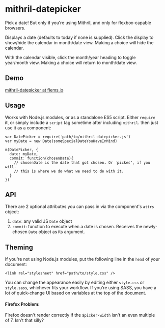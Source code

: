 # mithril-datepicker
Pick a date! But only if you're using Mithril, and only for flexbox-capable browsers.

Displays a date (defaults to today if none is supplied). 
Click the display to show/hide the calendar in month/date view.
Making a choice will hide the calendar.

With the calendar visible, click the month/year heading to toggle year/month view.
Making a choice will return to month/date view.

## Demo
[mithril-datepicker at flems.io](http://tinyurl.com/y6uovtcr)


## Usage
Works with Node.js modules, or as a standalone ES5 script. Either ```require``` it, or simply include a ```script``` tag sometime after including ```mithril```. then just use it as a component:

```
var DatePicker = require('path/to/mithril-datepicker.js')
var myDate = new Date(someSpecialDateYouHaveInMind)

m(DatePicker, {
  date: myDate,
  commit: function(chosenDate){
    // chosenDate is the date that got chosen. Or 'picked', if you will.
    // this is where we do what we need to do with it.
  }
})
```

## API
There are 2 optional attributes you can pass in via the component's ```attrs``` object:
1. ```date```:      any valid JS ```Date``` object
2. ```commit```:    function to execute when a date is chosen. Receives the newly-chosen ```Date``` object as its argument.

## Theming

If you're not using Node.js modules, put the following line in the ```head``` of your document:
 
```
<link rel="stylesheet" href="path/to/style.css" />
```

You can change the appearance easily by editing either ```style.css``` or ```style.sass```,
whichever fits your workflow. If you're using SASS, you have a lot of quick-change UI based on variables at the top of the document.
  
#### Firefox Problem:
Firefox doesn't render correctly if the ```$picker-width``` isn't an even multiple of 7. Isn't that silly?
 
